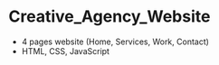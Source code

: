 # Creative_Agency_Website
- 4 pages website (Home, Services, Work, Contact)
- HTML, CSS, JavaScript
